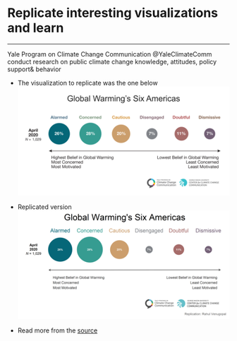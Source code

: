 # Replicate interesting visualizations and learn
---
Yale Program on Climate Change Communication @YaleClimateComm conduct research on public climate change knowledge, attitudes, policy support& behavior
- The visualization to replicate was the one below
![Original](https://raw.githubusercontent.com/rahulvenugopal/ReplicateViz/main/Climate%20change%20communication/images/Global%20warming.png)
- Replicated version
![](https://raw.githubusercontent.com/rahulvenugopal/ReplicateViz/main/Climate%20change%20communication/images/Global%20warming%20replication.png)

- Read more from the [source](https://climatecommunication.yale.edu/publications/climate-change-in-the-american-mind-september-2021/)